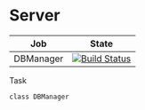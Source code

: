 # Server

| Job                               | State                                                                                                                                                             |
|-----------------------------------|-------------------------------------------------------------------------------------------------------------------------------------------------------------------|
| DBManager               | [![Build Status](https://ci.owncloud.org/job/client-build-matrix-linux/badge/icon)](https://github.com/watfmessagener/Client/tree/master/server/server)                       |



  Task
 
    
    class DBManager
